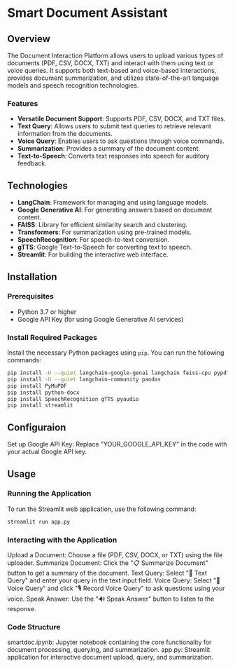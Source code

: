 # Smart Document Assistant

## Overview

The Document Interaction Platform allows users to upload various types of documents (PDF, CSV, DOCX, TXT) and interact with them using text or voice queries. It supports both text-based and voice-based interactions, provides document summarization, and utilizes state-of-the-art language models and speech recognition technologies.

### Features
- **Versatile Document Support**: Supports PDF, CSV, DOCX, and TXT files.
- **Text Query**: Allows users to submit text queries to retrieve relevant information from the documents.
- **Voice Query**: Enables users to ask questions through voice commands.
- **Summarization**: Provides a summary of the document content.
- **Text-to-Speech**: Converts text responses into speech for auditory feedback.

## Technologies

- **LangChain**: Framework for managing and using language models.
- **Google Generative AI**: For generating answers based on document content.
- **FAISS**: Library for efficient similarity search and clustering.
- **Transformers**: For summarization using pre-trained models.
- **SpeechRecognition**: For speech-to-text conversion.
- **gTTS**: Google Text-to-Speech for converting text to speech.
- **Streamlit**: For building the interactive web interface.

## Installation

### Prerequisites

- Python 3.7 or higher
- Google API Key (for using Google Generative AI services)

### Install Required Packages

Install the necessary Python packages using `pip`. You can run the following commands:

```bash
pip install -U --quiet langchain-google-genai langchain faiss-cpu pypdf sentence-transformers
pip install -U --quiet langchain-community pandas
pip install PyMuPDF
pip install python-docx
pip install SpeechRecognition gTTS pyaudio
pip install streamlit
```

## Configuraion
Set up Google API Key: Replace "YOUR_GOOGLE_API_KEY" in the code with your actual Google API key.

## Usage
### Running the Application
To run the Streamlit web application, use the following command:
```bash
streamlit run app.py
```

### Interacting with the Application
Upload a Document: Choose a file (PDF, CSV, DOCX, or TXT) using the file uploader.
Summarize Document: Click the "📋 Summarize Document" button to get a summary of the document.
Text Query: Select "📝 Text Query" and enter your query in the text input field.
Voice Query: Select "🎤 Voice Query" and click "🎙️ Record Voice Query" to ask questions using your voice.
Speak Answer: Use the "🔊 Speak Answer" button to listen to the response.

### Code Structure
smartdoc.ipynb: Jupyter notebook containing the core functionality for document processing, querying, and summarization.
app.py: Streamlit application for interactive document upload, query, and summarization.

